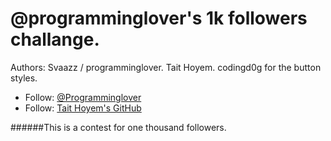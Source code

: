 # @programminglover's 1k followers challange.

Authors:
Svaazz / programminglover.
Tait Hoyem.
codingd0g for the button styles.

- Follow: [@Programminglover](https://instagram.com/programminglover)
- Follow: [Tait Hoyem's GitHub](https://github.com/TTWNO)

######This is a contest for one thousand followers.
